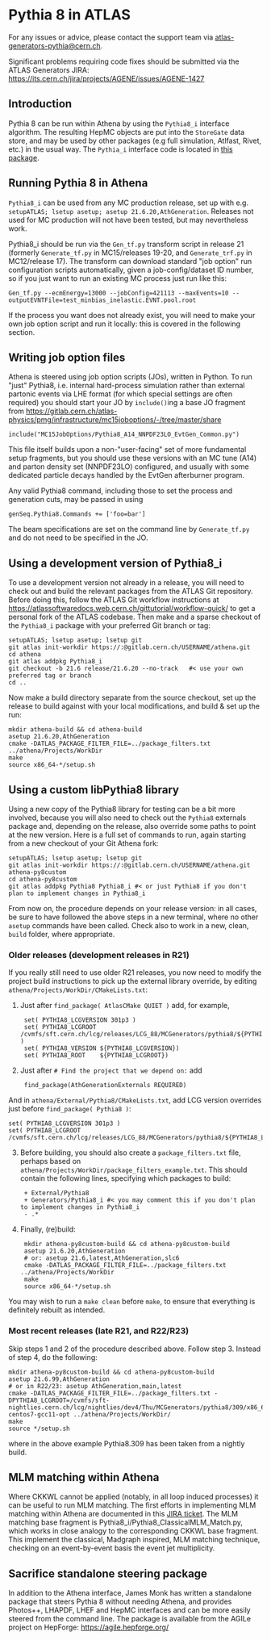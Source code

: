 # Pythia 8 in ATLAS

For any issues or advice, please contact the support team via atlas-generators-pythia@cern.ch.

Significant problems requiring code fixes should be submitted via the ATLAS
Generators JIRA: https://its.cern.ch/jira/projects/AGENE/issues/AGENE-1427


## Introduction

Pythia 8 can be run within Athena by using the `Pythia8_i` interface algorithm.
The resulting HepMC objects are put into the `StoreGate` data store, and may be
used by other packages (e.g full simulation, Atlfast, Rivet, etc.) in the usual
way. The `Pythia_i` interface code is located in [this
package](https://gitlab.cern.ch/atlas/athena/tree/21.6/Generators/Pythia8_i).


## Running Pythia 8 in Athena

`Pythia8_i` can be used from any MC production release, set up with
e.g. `setupATLAS; lsetup asetup; asetup 21.6.20,AthGeneration`.  Releases not
used for MC production will not have been tested, but may nevertheless work.

Pythia8_i should be run via the `Gen_tf.py` transform script in release 21
(formerly `Generate_tf.py` in MC15/releases 19-20, and `Generate_trf.py` in
MC12/release 17).  The transform can download standard "job option" run
configuration scripts automatically, given a job-config/dataset ID number, so if
you just want to run an existing MC process just run like this:

    Gen_tf.py --ecmEnergy=13000 --jobConfig=421113 --maxEvents=10 --outputEVNTFile=test_minbias_inelastic.EVNT.pool.root

If the process you want does not already exist, you will need to make your own
job option script and run it locally: this is covered in the following section.


## Writing job option files

Athena is steered using job option scripts (JOs), written in Python. To run
"just" Pythia8, i.e. internal hard-process simulation rather than external
partonic events via LHE format (for which special settings are often required)
you should start your JO by `include()`ing a base JO fragment from
https://gitlab.cern.ch/atlas-physics/pmg/infrastructure/mc15joboptions/-/tree/master/share

    include("MC15JobOptions/Pythia8_A14_NNPDF23LO_EvtGen_Common.py")

This file itself builds upon a non-"user-facing" set of more fundamental setup
fragments, but you should use these versions with an MC tune (A14) and parton
density set (NNPDF23LO) configured, and usually with some dedicated particle
decays handled by the EvtGen afterburner program.

Any valid Pythia8 command, including those to set the process and generation cuts, may be passed in using

    genSeq.Pythia8.Commands += ['foo=bar']

The beam specifications are set on the command line by `Generate_tf.py` and do not need to be specified in the JO.


## Using a development version of Pythia8_i

To use a development version not already in a release, you will need to check
out and build the relevant packages from the ATLAS Git repository. Before doing
this, follow the ATLAS Git workflow instructions at
https://atlassoftwaredocs.web.cern.ch/gittutorial/workflow-quick/ to get a
personal fork of the ATLAS codebase. Then make and a sparse checkout of the
`Pythia8_i` package with your preferred Git branch or tag:

    setupATLAS; lsetup asetup; lsetup git
    git atlas init-workdir https://:@gitlab.cern.ch/USERNAME/athena.git
    cd athena
    git atlas addpkg Pythia8_i
    git checkout -b 21.6 release/21.6.20 --no-track   #< use your own preferred tag or branch
    cd ..

Now make a build directory separate from the source checkout, set up the release
to build against with your local modifications, and build & set up the run:

    mkdir athena-build && cd athena-build
    asetup 21.6.20,AthGeneration
    cmake -DATLAS_PACKAGE_FILTER_FILE=../package_filters.txt ../athena/Projects/WorkDir
    make
    source x86_64-*/setup.sh


## Using a custom libPythia8 library

Using a new copy of the Pythia8 library for testing can be a bit more involved,
because you will also need to check out the `Pythia8` externals package and, depending on the release, also
override some paths to point at the new version. Here is a full set of commands
to run, again starting from a new checkout of your Git
Athena fork:

    setupATLAS; lsetup asetup; lsetup git
    git atlas init-workdir https://:@gitlab.cern.ch/USERNAME/athena.git athena-py8custom
    cd athena-py8custom
    git atlas addpkg Pythia8 Pythia8_i #< or just Pythia8 if you don't plan to implement changes in Pythia8_i

From now on, the procedure depends on your release version: in all cases, be sure to have followed the above steps in a new terminal, where no other `asetup` commands have been called. Check also to work in a new, clean, `build` folder, where appropriate.

### Older releases (development releases in R21)

If you really still need to use older R21 releases, you now need to modify the project build instructions to pick up the external
library override, by editing `athena/Projects/WorkDir/CMakeLists.txt`:

1. Just after `find_package( AtlasCMake QUIET )` add, for example,

        set( PYTHIA8_LCGVERSION 301p3 )
        set( PYTHIA8_LCGROOT  /cvmfs/sft.cern.ch/lcg/releases/LCG_88/MCGenerators/pythia8/${PYTHIA8_LCGVERSION}/${LCG_PLATFORM} )
        set( PYTHIA8_VERSION ${PYTHIA8_LCGVERSION})
        set( PYTHIA8_ROOT    ${PYTHIA8_LCGROOT})

2. Just after `# Find the project that we depend on:` add

        find_package(AthGenerationExternals REQUIRED)

And in `athena/External/Pythia8/CMakeLists.txt`, add LCG version overrides just
before `find_package( Pythia8 )`:

    set( PYTHIA8_LCGVERSION 301p3 )
    set( PYTHIA8_LCGROOT /cvmfs/sft.cern.ch/lcg/releases/LCG_88/MCGenerators/pythia8/${PYTHIA8_LCGVERSION}/${LCG_PLATFORM})

3. Before building, you should also create a `package_filters.txt` file, perhaps
based on `athena/Projects/WorkDir/package_filters_example.txt`. This should contain the
following lines, specifying which packages to build:

        + External/Pythia8
        + Generators/Pythia8_i #< you may comment this if you don't plan to implement changes in Pythia8_i
        - .*

4. Finally, (re)build:

        mkdir athena-py8custom-build && cd athena-py8custom-build
        asetup 21.6.20,AthGeneration
        # or: asetup 21.6,latest,AthGeneration,slc6
        cmake -DATLAS_PACKAGE_FILTER_FILE=../package_filters.txt ../athena/Projects/WorkDir
        make
        source x86_64-*/setup.sh

You may wish to run a `make clean` before `make`, to ensure that everything is
definitely rebuilt as intended.

### Most recent releases (late R21, and R22/R23)
Skip steps 1 and 2 of the procedure described above. Follow step 3. Instead of step 4, do the following:

    mkdir athena-py8custom-build && cd athena-py8custom-build
    asetup 21.6.99,AthGeneration
    # or in R22/23: asetup AthGeneration,main,latest
    cmake -DATLAS_PACKAGE_FILTER_FILE=../package_filters.txt -DPYTHIA8_LCGROOT=/cvmfs/sft-nightlies.cern.ch/lcg/nightlies/dev4/Thu/MCGenerators/pythia8/309/x86_64-centos7-gcc11-opt ../athena/Projects/WorkDir/
    make
    source */setup.sh


where in the above example Pythia8.309 has been taken from a nightly build.

## MLM matching within Athena
Where CKKWL cannot be applied (notably, in all loop induced processes) it can be useful to run MLM matching.
The first efforts in implementing MLM matching within Athena are documented in this [JIRA ticket](https://its.cern.ch/jira/browse/AGENE-1879).
The MLM matching base fragment is Pythia8_i/Pythia8_ClassicalMLM_Match.py, which works in close analogy to the corresponding CKKWL base fragment.
This implement the classical, Madgraph inspired, MLM matching technique,  checking on an event-by-event basis the event jet multiplicity.

## Sacrifice standalone steering package

In addition to the Athena interface, James Monk has written a standalone package
that steers Pythia 8 without needing Athena, and provides Photos++, LHAPDF, LHEF
and HepMC interfaces and can be more easily steered from the command line.  The
package is available from the AGILe project on HepForge: https://agile.hepforge.org/
